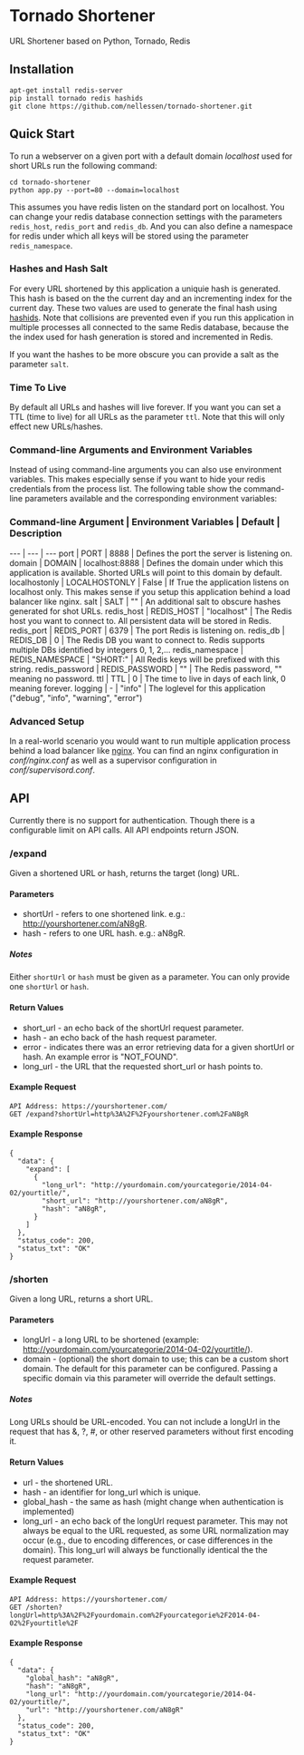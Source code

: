 Tornado Shortener
=================

URL Shortener based on Python, Tornado, Redis



Installation
------------
```
apt-get install redis-server
pip install tornado redis hashids
git clone https://github.com/nellessen/tornado-shortener.git
```


Quick Start
-----------
To run a webserver on a given port with a default domain *localhost* used for
short URLs run the following command:
```
cd tornado-shortener
python app.py --port=80 --domain=localhost
```
This assumes you have redis listen on the standard port on localhost.
You can change your redis database connection settings with the parameters
`redis_host`, `redis_port` and `redis_db`. And you can also define a namespace
for redis under which all keys will be stored using the parameter `redis_namespace`.

### Hashes and Hash Salt
For every URL shortened by this application a uniquie hash is generated. This hash
is  based on the the current day and an incrementing index for the current day.
These two values are used to generate the final hash using [hashids](http://www.hashids.org/).
Note that collisions are prevented even if you run this application in multiple processes
all connected to the same Redis database, because the the index used for hash generation is
stored and incremented in Redis.

If you want the hashes to be more obscure you can provide a salt as the parameter `salt`.

### Time To Live
By default all URLs and hashes will live forever. If you want you can set a TTL
(time to live) for all URLs as the parameter `ttl`. Note that this will only
effect new URLs/hashes.

### Command-line Arguments and Environment Variables
Instead of using command-line arguments you can also use environment variables.
This makes especially sense if you want to hide your redis credentials from
the process list. The following table show the command-line parameters available
and the corresponding environment variables:

### Command-line Argument | Environment Variables | Default | Description
--- | --- | ---
port | PORT | 8888 | Defines the port the server is listening on.
domain | DOMAIN | localhost:8888 | Defines the domain under which this application is available. Shorted URLs will point to this domain by default.
localhostonly | LOCALHOSTONLY | False | If True the application listens on localhost only. This makes sense if you setup this application behind a load balancer like nginx.
salt | SALT | "" | An additional salt to obscure hashes generated for shot URLs.
redis_host | REDIS_HOST | "localhost" | The Redis host you want to connect to. All persistent data will be stored in Redis.
redis_port | REDIS_PORT | 6379 | The port Redis is listening on.
redis_db | REDIS_DB | 0 | The Redis DB you want to connect to. Redis supports multiple DBs identified by integers 0, 1, 2,...
redis_namespace | REDIS_NAMESPACE | "SHORT:" | All Redis keys will be prefixed with this string.
redis_password | REDIS_PASSWORD | "" | The Redis password, "" meaning no password.
ttl | TTL | 0 | The time to live in days of each link, 0 meaning forever.
logging | - | "info" | The loglevel for this application ("debug", "info", "warning", "error")

### Advanced Setup
In a real-world scenario you would want to run multiple application process behind a load
balancer like [nginx](http://nginx.org/). You can find an nginx configuration in *conf/nginx.conf*
as well as a supervisor configuration in *conf/supervisord.conf*.


API
---
Currently there is no support for authentication. Though there is a configurable
limit on API calls. All API endpoints return JSON.


### /expand
Given a shortened URL or hash, returns the target (long) URL.

#### Parameters
 - shortUrl - refers to one shortened link. e.g.: http://yourshortener.com/aN8gR.
 - hash - refers to one URL hash. e.g.: aN8gR.

##### Notes
Either `shortUrl` or `hash` must be given as a parameter.
You can only provide one  `shortUrl` or `hash`.


#### Return Values
- short_url - an echo back of the shortUrl request parameter.
- hash - an echo back of the hash request parameter.
- error - indicates there was an error retrieving data for a given shortUrl or hash. An example error is "NOT_FOUND".
- long_url - the URL that the requested short_url or hash points to.

#### Example Request
```
API Address: https://yourshortener.com/
GET /expand?shortUrl=http%3A%2F%2Fyourshortener.com%2FaN8gR
```

#### Example Response
```
{
  "data": {
    "expand": [
      {
        "long_url": "http://yourdomain.com/yourcategorie/2014-04-02/yourtitle/",
        "short_url": "http://yourshortener.com/aN8gR",
        "hash": "aN8gR",
      }
    ]
  },
  "status_code": 200,
  "status_txt": "OK"
}
```


### /shorten
Given a long URL, returns a short URL.

#### Parameters
 - longUrl - a long URL to be shortened (example: http://yourdomain.com/yourcategorie/2014-04-02/yourtitle/).
 - domain - (optional) the short domain to use; this can be a custom short domain. The default for this parameter
   can be configured. Passing a specific domain via this parameter will override the default settings.

##### Notes
Long URLs should be URL-encoded. You can not include a longUrl in the request that has &, ?, #, or other reserved
parameters without first encoding it.


#### Return Values
- url - the shortened URL.
- hash - an identifier for long_url which is unique.
- global_hash - the same as hash (might change when authentication is implemented)
- long_url - an echo back of the longUrl request parameter. This may not always be equal to the URL requested, as some
  URL normalization may occur (e.g., due to encoding differences, or case differences in the domain). This long_url
  will always be functionally identical the the request parameter.

#### Example Request
```
API Address: https://yourshortener.com/
GET /shorten?longUrl=http%3A%2F%2Fyourdomain.com%2Fyourcategorie%2F2014-04-02%2Fyourtitle%2F
```

#### Example Response
```
{
  "data": {
    "global_hash": "aN8gR",
    "hash": "aN8gR",
    "long_url": "http://yourdomain.com/yourcategorie/2014-04-02/yourtitle/",
    "url": "http://yourshortener.com/aN8gR"
  },
  "status_code": 200,
  "status_txt": "OK"
}
```